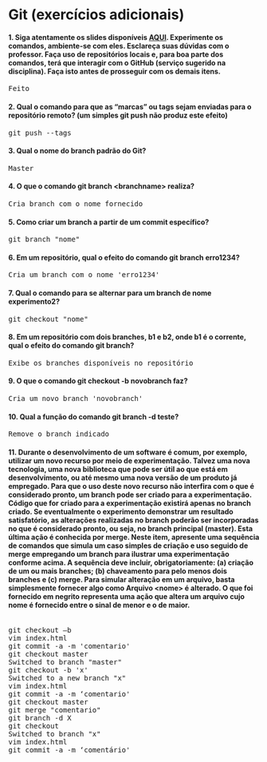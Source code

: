 # Git (exercícios adicionais)

#### 1. Siga atentamente os slides disponíveis [AQUI](https://docs.google.com/presentation/d/183OiLbly9Q80Pv7gl19bZyrGtGwu21r-7s9OIb07xSM/edit#slide=id.g26875a53b_05). Experimente os comandos, ambiente-se com eles. Esclareça suas dúvidas com o professor. Faça uso de repositórios locais e, para boa parte dos comandos, terá que interagir com o GitHub (serviço sugerido na disciplina). Faça isto antes de prosseguir com os demais itens.
<pre>Feito</pre> 

#### 2. Qual o comando para que as “marcas” ou tags sejam enviadas para o repositório remoto? (um simples git push não produz este efeito)
<pre>git push --tags</pre>

#### 3. Qual o nome do branch padrão do Git?
<pre>Master</pre>

#### 4. O que o comando git branch \<branchname> realiza?
<pre>Cria branch com o nome fornecido</pre>

#### 5. Como criar um branch a partir de um commit específico?
<pre>git branch "nome"</pre>

#### 6. Em um repositório, qual o efeito do comando git branch erro1234?
<pre>Cria um branch com o nome 'erro1234'</pre>

#### 7. Qual o comando para se alternar para um branch de nome experimento2?
<pre>git checkout "nome"</pre>

#### 8. Em um repositório com dois branches, b1 e b2, onde b1 é o corrente, qual o efeito do comando git branch?
<pre>Exibe os branches disponíveis no repositório</pre>

#### 9. O que o comando git checkout -b novobranch faz?
<pre>Cria um novo branch 'novobranch'</pre>

#### 10. Qual a função do comando git branch -d teste?
<pre>Remove o branch indicado</pre>

#### 11. Durante o desenvolvimento de um software é comum, por exemplo, utilizar um novo recurso por meio de experimentação. Talvez uma nova tecnologia, uma nova biblioteca que pode ser útil ao que está em desenvolvimento, ou até mesmo uma nova versão de um produto já empregado. Para que o uso deste novo recurso não interfira com o que é considerado pronto, um branch pode ser criado para a experimentação. Código que for criado para a experimentação existirá apenas no branch criado. Se eventualmente o experimento demonstrar um resultado satisfatório, as alterações realizadas no branch poderão ser incorporadas no que é considerado pronto, ou seja, no branch principal (master). Esta última ação é conhecida por merge. Neste item, apresente uma sequência de comandos que simula um caso simples de criação e uso seguido de merge empregando um branch para ilustrar uma experimentação conforme acima. A sequência deve incluir, obrigatoriamente: (a) criação de um ou mais branches; (b) chaveamento para pelo menos dois branches e (c) merge. Para simular alteração em um arquivo, basta simplesmente fornecer algo como Arquivo \<nome> é alterado. O que foi fornecido em negrito representa uma ação que altera um arquivo cujo nome é fornecido entre o sinal de menor e o de maior.
  <pre>     
git checkout –b <x>
vim index.html
git commit -a -m 'comentario'
git checkout master
Switched to branch "master"
git checkout -b 'x'
Switched to a new branch "x"
vim index.html
git commit -a -m ‘comentario'
git checkout master
git merge "comentario"
git branch -d X
git checkout <x>
Switched to branch "x"
vim index.html
git commit -a -m ‘comentário'
  </pre>

